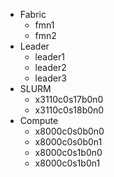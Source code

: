 - Fabric
    - fmn1
    - fmn2
- Leader
    - leader1
    - leader2
    - leader3
- SLURM
    - x3110c0s17b0n0
    - x3110c0s18b0n0
- Compute
    - x8000c0s0b0n0
    - x8000c0s0b0n1
    - x8000c0s1b0n0
    - x8000c0s1b0n1
